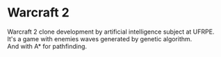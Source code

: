 # Warcraft 2

Warcraft 2 clone development by artificial intelligence subject at UFRPE.  
It's a game with enemies waves generated by genetic algorithm.  
And with A* for pathfinding.
